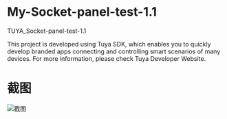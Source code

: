 # My-Socket-panel-test-1.1
TUYA_Socket-panel-test-1.1

This project is developed using Tuya SDK, which enables you to quickly develop branded apps connecting and controlling smart scenarios of many devices. For more information, please check Tuya Developer Website.

# 截图
![截图]( "https://github.com/wei565831866/My-Socket-panel-test-1.1/blob/master/minicode-1.1/Socket-panel%402x.png""截图")
